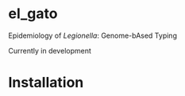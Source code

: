 # el_gato
Epidemiology of *Legionella*: Genome-bAsed Typing

Currently in development

# Installation 
